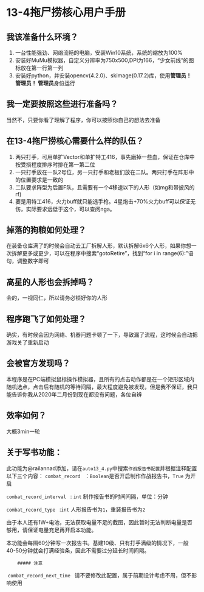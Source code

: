 # 13-4拖尸捞核心用户手册

## 我该准备什么环境？
1. 一台性能强劲、网络流畅的电脑，安装Win10系统，系统的缩放为100%
2. 安装好MuMu模拟器，自定义分辨率为750x500,DPI为166，“少女前线”的图标放在第一行第一列
3. 安装好python，并安装opencv(4.2.0)、skimage(0.17.2)库，使用**管理员！ 管理员！ 管理员**身份运行

## 我一定要按照这些进行准备吗？
当然不，只要你看了理解了程序，你可以按照你自己的想法去准备

## 在13-4拖尸捞核心需要什么样的队伍？
1. 两只打手，可用单扩Vector和单扩特工416，事先磨掉一些血，保证在仓库中按受损程度排序时排在第一第二位
2. 一只打手放在一队2号位，另一只打手和老板们放在二队。两只打手在阵形中的位置要求是一致的
3. 二队要求阵型为后置F队，且需要有一个4移速以下的人形（如mg和带披风的rf)
4. 要是用特工416，火力buff就只能选手枪。4星炮击+70%火力buff可以保证无伤，实际要求远低于这个，可以查阅nga。

## 掉落的狗粮如何处理？
在装备仓库满了的时候会自动去工厂拆解人形，默认拆解6x6个人形，如果你想一次拆解更多或更少，可以在程序中搜索“gotoRetire”，找到“for i in range(6):”语句，调整数字即可

## 高星的人形也会拆掉吗？
会的，一视同仁，所以请务必锁好你的人形

## 程序跑飞了如何处理？
确实，有时候会因为网络、机器问题卡顿了一下，导致漏了流程，这时候会自动把游戏关了重新启动

## 会被官方发现吗？
本程序是在PC端模拟鼠标操作模拟器，且所有的点击动作都是在一个矩形区域内随机选点，点击后有随机的等待间隔，最大程度避免被发现，但是我不保证，我只能告诉你我从2020年二月份到现在都没有问题，各位自辨

## 效率如何？
大概3min一轮



## 关于写书功能：

​	此功能为@railannad添加，请在`auto13_4.py`中搜索`作战报告书配置`并根据注释配置以下三个内容：
`combat_record `  ：`Boolean`是否开启制作作战报告书，`True` 为开启

`combat_record_interval ` : `int` 制作报告书的时间间隔，单位：分钟  

 `combat_record_type ` :`int`  人形报告书为`1`，重装报告书为`2`

​	由于本人还有1W+电池，无法获取电量不足的截图，因此暂时无法判断电量是否够用，请保证电量充足再开启本功能。

​	本功能会每隔60分钟写一次报告书。基建10级、只有打手满级的情况下，一般40-50分钟就会打满经验条，因此不需要过分延长时间间隔。

        ##### 注意

​	`combat_record_next_time `  请不要修改此配置，属于前期设计考虑不周，但不影响使用

 

​	

